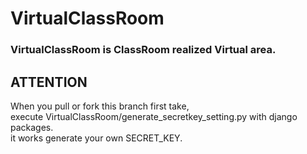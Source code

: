 # VirtualClassRoom
### VirtualClassRoom is ClassRoom realized Virtual area.

## ATTENTION
When you pull or fork this branch first take,  
execute VirtualClassRoom/generate_secretkey_setting.py with django packages.  
it works generate your own SECRET_KEY.
